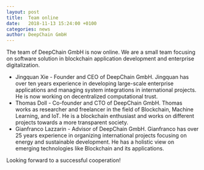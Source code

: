 ```yaml
---
layout: post
title:  Team online
date:   2018-11-13 15:24:00 +0100
categories: news
author: DeepChain GmbH
---
```


The team of DeepChain GmbH is now online. We are a small team focusing on software solution in blockchain application development and enterprise digitalization.

* Jingquan Xie - Founder and CEO of DeepChain GmbH. Jingquan has over ten years experience in developing large-scale enterprise applications and 
                    managing system integrations in international projects. He is now working on decentralized computational trust. 
* Thomas Doll - Co-founder and CTO of DeepChain GmbH. Thomas works as researcher and freelancer in the field of Blockchain, Machine Learning, 
                    and IoT. He is a blockchain enthusiast and works on different projects towards a more transparent society.
* Gianfranco Lazzarin - Advisor of DeepChain GmbH. Gianfranco has over 25 years experience in organizing international projects focusing on energy and 
                    sustainable development. He has a holistic view on emerging technologies like Blockchain and its applications.

Looking forward to a successful cooperation!                    